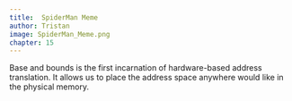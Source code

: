 ```yaml
---
title:  SpiderMan Meme
author: Tristan
image: SpiderMan_Meme.png
chapter: 15
---
```

Base and bounds is the first incarnation of hardware-based address translation. It allows us to place the address space anywhere would like in the physical memory.